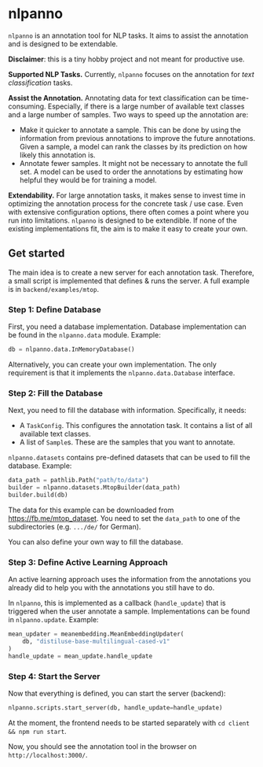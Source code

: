 # nlpanno

`nlpanno` is an annotation tool for NLP tasks. It aims to assist the annotation and is designed to be extendable.

**Disclaimer**: this is a tiny hobby project and not meant for productive use.

**Supported NLP Tasks.** Currently, `nlpanno` focuses on the annotation for _text classification_ tasks.

**Assist the Annotation.** Annotating data for text classification can be time-consuming. Especially, if there is a large number of available text classes and a large number of samples. Two ways to speed up the annotation are:
- Make it quicker to annotate a sample. This can be done by using the information from previous annotations to improve the future annotations. Given a sample, a model can rank the classes by its prediction on how likely this annotation is.
- Annotate fewer samples. It might not be necessary to annotate the full set. A model can be used to order the annotations by estimating how helpful they would be for training a model.

**Extendability.** For large annotation tasks, it makes sense to invest time in optimizing the annotation process for the concrete task / use case. Even with extensive configuration options, there often comes a point where you run into limitations. `nlpanno` is designed to be extendible. If none of the existing implementations fit, the aim is to make it easy to create your own.

## Get started

The main idea is to create a new server for each annotation task. Therefore, a small script is implemented that defines & runs the server. A full example is in `backend/examples/mtop`.

### Step 1: Define Database

First, you need a database implementation. Database implementation can be found in the `nlpanno.data` module. Example:
```python
db = nlpanno.data.InMemoryDatabase()
```
Alternatively, you can create your own implementation. The only requirement is that it implements the `nlpanno.data.Database` interface.

### Step 2: Fill the Database

Next, you need to fill the database with information. Specifically, it needs:
- A `TaskConfig`. This configures the annotation task. It contains a list of all available text classes.
- A list of `Sample`s. These are the samples that you want to annotate.

`nlpanno.datasets` contains pre-defined datasets that can be used to fill the database. Example:
```python
data_path = pathlib.Path("path/to/data")
builder = nlpanno.datasets.MtopBuilder(data_path)
builder.build(db)
```
The data for this example can be downloaded from https://fb.me/mtop_dataset. You need to set the `data_path` to one of the subdirectories (e.g. `.../de/` for German).

You can also define your own way to fill the database.

### Step 3: Define Active Learning Approach

An active learning approach uses the information from the annotations you already did to help you with the annotations you still have to do.

In `nlpanno`, this is implemented as a callback (`handle_update`) that is triggered when the user annotate a sample.
Implementations can be found in `nlpanno.update`. Example:
```python
mean_updater = meanembedding.MeanEmbeddingUpdater(
    db, "distiluse-base-multilingual-cased-v1"
)
handle_update = mean_update.handle_update
```

### Step 4: Start the Server

Now that everything is defined, you can start the server (backend):
```python
nlpanno.scripts.start_server(db, handle_update=handle_update)
```

At the moment, the frontend needs to be started separately with `cd client && npm run start`.

Now, you should see the annotation tool in the browser on `http://localhost:3000/`.
